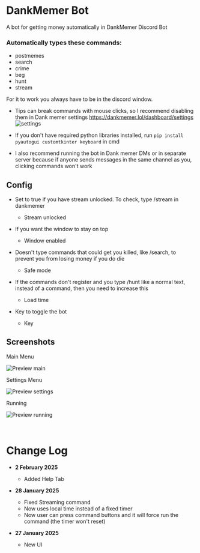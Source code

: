 # DankMemer Bot
A bot for getting money automatically in DankMemer Discord Bot


### Automatically types these commands:
- postmemes
- search
- crime
- beg
- hunt
- stream

For it to work you always have to be in the discord window.

- Tips can break commands with mouse clicks, so I recommend disabling them in Dank memer settings 
https://dankmemer.lol/dashboard/settings
![settings](https://github.com/user-attachments/assets/0d87b4b5-d11c-4450-b14b-bc7d1f6f2dd8)

- If you don't have required python libraries installed, run `pip install pyautogui customtkinter keyboard` in cmd

- I also recommend running the bot in Dank memer DMs or in separate server because if anyone sends messages in the same channel as you, clicking commands won't work

## Config

- Set to true if you have stream unlocked. To check, type /stream in dankmemer
  - Stream unlocked


- If you want the window to stay on top
  - Window enabled

- Doesn't type commands that could get you killed, like /search, to prevent you from losing money if you do die
  - Safe mode

- If the commands don't register and you type /hunt like a normal text, instead of a command, then you need to increase this
  - Load time

- Key to toggle the bot
  - Key





## Screenshots

Main Menu


![Preview main](https://github.com/user-attachments/assets/464523ae-aff1-4f2b-8e57-9fa0f8ece8c6)


Settings Menu

![Preview settings](https://github.com/user-attachments/assets/6b46fb8d-b352-465c-b1d3-7706277abde9)



Running

![Preview running](https://github.com/user-attachments/assets/19833f72-f3c4-4292-8436-e185b24328ff)


<br>

# Change Log

- **2 February 2025**
  - Added Help Tab

- **28 January 2025**
  - Fixed Streaming command
  - Now uses local time instead of a fixed timer
  - Now user can press command buttons and it will force run the command (the timer won't reset)

- **27 January 2025**
  - New UI

